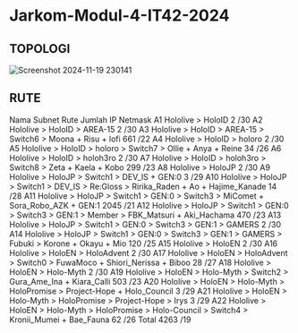 # Jarkom-Modul-4-IT42-2024

## TOPOLOGI
![Screenshot 2024-11-19 230141](https://github.com/user-attachments/assets/ebf73808-c4a3-4c52-814f-1ee100c6819a)

## RUTE
Nama Subnet	Rute	Jumlah IP	Netmask
A1	Hololive > HoloID	2	/30
A2	Hololive > HoloID > AREA-15	2	/30
A3	Hololive > HoloID > AREA-15 > Switch6 > Moona + Risu + lofi	661	/22
A4	Hololive > HoloID > holoro	2	/30
A5	Hololive > HoloID > holoro > Switch7 > Ollie + Anya + Reine	34	/26
A6	Hololive > HoloID > holoh3ro	2	/30
A7	Hololive > HoloID > holoh3ro > Switch8 > Zeta + Kaela + Kobo	299	/23
A8	Hololive > HoloJP	2	/30
A9	Hololive > HoloJP > Switch1 > DEV_IS + GEN:0	3	/29
A10	Hololive > HoloJP > Switch1 > DEV_IS > Re:Gloss > Ririka_Raden + Ao + Hajime_Kanade	14	/28
A11	Hololive > HoloJP > Switch1 > GEN:0 > Switch3 > MiComet + Sora_Robo_AZK + GEN:1	2045	/21
A12	Hololive > HoloJP > Switch1 > GEN:0 > Switch3 > GEN:1 > Member > FBK_Matsuri + Aki_Hachama	470	/23
A13	Hololive > HoloJP > Switch1 > GEN:0 > Switch3 > GEN:1 > GAMERS	2	/30
A14	Hololive > HoloJP > Switch1 > GEN:0 > Switch3 > GEN:1 > GAMERS > Fubuki > Korone + Okayu + Mio	120	/25
A15	Hololive > HoloEN	2	/30
A16	Hololive > HoloEN > HoloAdvent	2	/30
A17	Hololive > HoloEN > HoloAdvent > Switch0 > FuwaMoco + Shiori_Nerissa + Biboo	28	/27
A18	Hololive > HoloEN > Holo-Myth	2	/30
A19	Hololive > HoloEN > Holo-Myth > Switch2 > Gura_Ame_Ina + Kiara_Calli	503	/23
A20	Hololive > HoloEN > Holo-Myth > HoloPromise > Project-Hope + Holo_Council	3	/29
A21	Hololive > HoloEN > Holo-Myth > HoloPromise > Project-Hope > Irys	3	/29
A22	Hololive > HoloEN > Holo-Myth > HoloPromise > Holo-Council > Switch4 > Kronii_Mumei + Bae_Fauna	62	/26
Total		4263	/19
